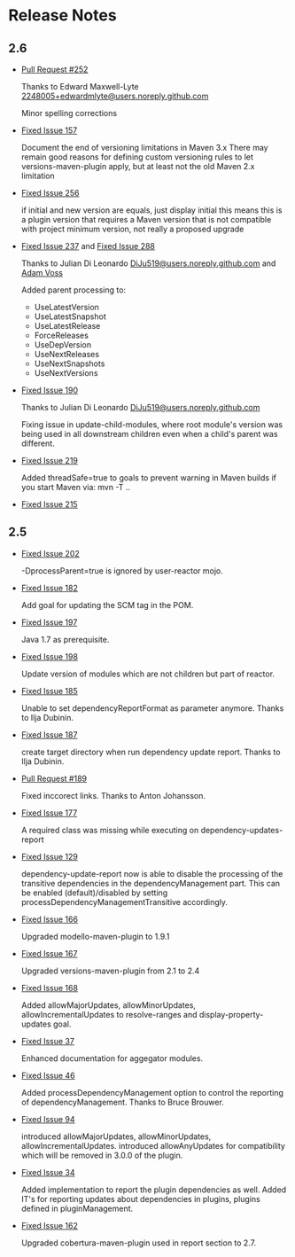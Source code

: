 # Release Notes

## 2.6

 * [Pull Request #252][pull-252]

   Thanks to Edward Maxwell-Lyte <2248005+edwardmlyte@users.noreply.github.com>

   Minor spelling corrections

 * [Fixed Issue 157][issue-157]

    Document the end of versioning limitations in Maven 3.x
    There may remain good reasons for defining custom versioning rules to
    let versions-maven-plugin apply, but at least not the old Maven 2.x
    limitation

 * [Fixed Issue 256][issue-256]

    if initial and new version are equals, just display initial
    this means this is a plugin version that requires a Maven version that
    is not compatible with project minimum version, not really a proposed
    upgrade

 * [Fixed Issue 237][issue-237] and [Fixed Issue 288][issue-288]

   Thanks to Julian Di Leonardo <DiJu519@users.noreply.github.com> and [Adam Voss](https://github.com/adamvoss)

   Added parent processing to:
     - UseLatestVersion
     - UseLatestSnapshot
     - UseLatestRelease
     - ForceReleases
     - UseDepVersion
     - UseNextReleases
     - UseNextSnapshots
     - UseNextVersions

 * [Fixed Issue 190][issue-190]

   Thanks to Julian Di Leonardo <DiJu519@users.noreply.github.com>

   Fixing issue in update-child-modules, where root module's version was
   being used in all downstream children even when a child's parent was
   different.
   
 * [Fixed Issue 219][issue-219]
   
   Added threadSafe=true to goals to prevent
   warning in Maven builds if you start Maven
   via: mvn -T ..

 * [Fixed Issue 215][issue-215]

## 2.5


 * [Fixed Issue 202][issue-202]

   -DprocessParent=true is ignored by user-reactor mojo.

 * [Fixed Issue 182][issue-182]

   Add goal for updating the SCM tag in the POM.

 * [Fixed Issue 197][issue-197]

   Java 1.7 as prerequisite.

 * [Fixed Issue 198][issue-198]

   Update version of modules which are not children but part of reactor.

 * [Fixed Issue 185][issue-185]

   Unable to set dependencyReportFormat as parameter anymore.
   Thanks to Ilja Dubinin.

 * [Fixed Issue 187][issue-187]

   create target directory when run dependency update report.
   Thanks to Ilja Dubinin.

 * [Pull Request #189][pull-189]

   Fixed inccorect links. Thanks to Anton Johansson.

 * [Fixed Issue 177][issue-177]
   
   A required class was missing while executing on dependency-updates-report
   
 * [Fixed Issue 129][issue-129]
   
   dependency-update-report now is able to disable the processing 
   of the transitive dependencies in the dependencyManagement part.
   This can be enabled (default)/disabled by setting
   processDependencyManagementTransitive accordingly.

 * [Fixed Issue 166][issue-166]
   
   Upgraded modello-maven-plugin to 1.9.1

 * [Fixed Issue 167][issue-167]
  
   Upgraded versions-maven-plugin from 2.1 to 2.4

 * [Fixed Issue 168][issue-168]
 
   Added allowMajorUpdates, allowMinorUpdates, allowIncrementalUpdates
   to resolve-ranges and display-property-updates goal.

 * [Fixed Issue 37][issue-37]
   
   Enhanced documentation for aggegator modules.
     
 * [Fixed Issue 46][issue-46]
 
   Added processDependencyManagement option to control the reporting
   of dependencyManagement.
   Thanks to Bruce Brouwer.

 * [Fixed Issue 94][issue-94]
 
   introduced allowMajorUpdates, allowMinorUpdates,
   allowIncrementalUpdates.
   introduced allowAnyUpdates for compatibility which
   will be removed in 3.0.0 of the plugin.

 * [Fixed Issue 34][issue-34]
   
   Added implementation to report the plugin dependencies as well.
   Added IT's for reporting updates about dependencies in plugins,
   plugins defined in pluginManagement.

* [Fixed Issue 162][issue-162]

  Upgraded cobertura-maven-plugin used in report section
  to 2.7.
   


[issue-34]: https://github.com/mojohaus/versions-maven-plugin/issues/34
[issue-37]: https://github.com/mojohaus/versions-maven-plugin/issues/37
[issue-46]: https://github.com/mojohaus/versions-maven-plugin/issues/46
[issue-94]: https://github.com/mojohaus/versions-maven-plugin/issues/94
[issue-129]: https://github.com/mojohaus/versions-maven-plugin/issues/129
[issue-157]: https://github.com/mojohaus/versions-maven-plugin/issues/157
[issue-162]: https://github.com/mojohaus/versions-maven-plugin/issues/162
[issue-166]: https://github.com/mojohaus/versions-maven-plugin/issues/166
[issue-167]: https://github.com/mojohaus/versions-maven-plugin/issues/167
[issue-168]: https://github.com/mojohaus/versions-maven-plugin/issues/168
[issue-177]: https://github.com/mojohaus/versions-maven-plugin/issues/177
[issue-182]: https://github.com/mojohaus/versions-maven-plugin/issues/182
[issue-185]: https://github.com/mojohaus/versions-maven-plugin/issues/185
[issue-187]: https://github.com/mojohaus/versions-maven-plugin/issues/187
[issue-190]: https://github.com/mojohaus/versions-maven-plugin/issues/190
[issue-202]: https://github.com/mojohaus/versions-maven-plugin/issues/202
[issue-215]: https://github.com/mojohaus/versions-maven-plugin/issues/215
[issue-219]: https://github.com/mojohaus/versions-maven-plugin/issues/219
[issue-197]: https://github.com/mojohaus/versions-maven-plugin/issues/197
[issue-198]: https://github.com/mojohaus/versions-maven-plugin/issues/198
[issue-237]: https://github.com/mojohaus/versions-maven-plugin/issues/237
[issue-256]: https://github.com/mojohaus/versions-maven-plugin/issues/256
[issue-288]: https://github.com/mojohaus/versions-maven-plugin/issues/288

[pull-189]: https://github.com/mojohaus/versions-maven-plugin/pull/189
[pull-252]: https://github.com/mojohaus/versions-maven-plugin/pull/252
